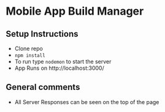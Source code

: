 # Mobile App Build Manager

## Setup Instructions
* Clone repo
* `npm install`
* To run type `nodemon` to start the server
* App Runs on http://localhost:3000/

## General comments
* All Server Responses can be seen on the top of the page